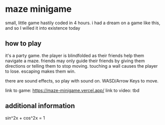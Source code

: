 # maze minigame

small, little game hastily coded in 4 hours. i had a dream on a game like this, and so I willed it into existence today

## how to play

it's a party game. the player is blindfolded as their friends help them navigate a maze.
friends may only guide their friends by giving them directions or telling them to stop moving. 
touching a wall causes the player to lose. escaping makes them win.

there are sound effects, so play with sound on. WASD/Arrow Keys to move.

link to game: https://maze-minigame.vercel.app/
link to video: tbd

## additional information
sin^2x + cos^2x = 1